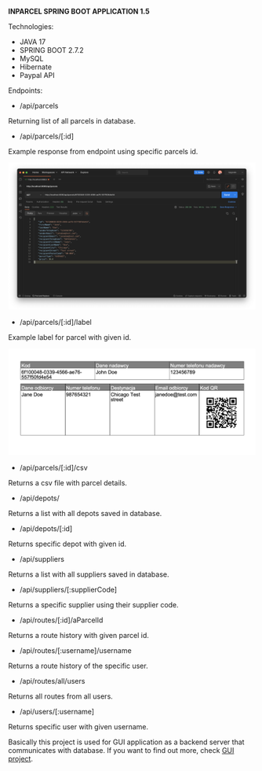  **INPARCEL SPRING BOOT APPLICATION 1.5** 

Technologies: 
- JAVA 17
- SPRING BOOT 2.7.2
- MySQL
- Hibernate
- Paypal API


Endpoints:

- /api/parcels

Returning list of all parcels in database.


- /api/parcels/[:id]

Example response from endpoint using specific parcels id. 

![](z_img/parcels/parcel.png)


- /api/parcels/[:id]/label

Example label for parcel with given id.

![](z_img/parcels/parcel_label.png)

- /api/parcels/[:id]/csv

Returns a csv file with parcel details.

- /api/depots/

Returns a list with all depots saved in database.

- /api/depots/[:id]

Returns specific depot with given id.

- /api/suppliers

Returns a list with all suppliers saved in database.

- /api/suppliers/[:supplierCode]

Returns a specific supplier using their supplier code.

- /api/routes/[:id]/aParcelId

Returns a route history with given parcel id.

- /api/routes/[:username]/username

Returns a route history of the specific user.

- /api/routes/all/users

Returns all routes from all users.

- /api/users/[:username]

Returns specific user with given username.

Basically this project is used for GUI application as a backend server that communicates with database. 
If you want to find out more, check [GUI project](https://gitlab.com/sebastiansoja/warehouse-web-app-fr).

